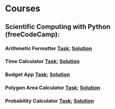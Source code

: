 # Courses

## Scientific Computing with Python (freeCodeCamp):
### Arithmetic Formatter [Task](https://www.freecodecamp.org/learn/scientific-computing-with-python/scientific-computing-with-python-projects/arithmetic-formatter); [Solution](https://github.com/barbara-wachek/courses_and_exercises/tree/master/freecodecamp_01_arithmetic_arranger)
### Time Calculator [Task](https://www.freecodecamp.org/learn/scientific-computing-with-python/scientific-computing-with-python-projects/time-calculator); [Solution](https://github.com/barbara-wachek/courses_and_exercises/tree/master/freecodecamp_02_time_calculator)
### Budget App [Task](https://www.freecodecamp.org/learn/scientific-computing-with-python/scientific-computing-with-python-projects/budget-app); [Solution](https://github.com/barbara-wachek/courses_and_exercises/blob/master/freecodecamp_03_budget_app.py)
### Polygon Area Calculator [Task](https://www.freecodecamp.org/learn/scientific-computing-with-python/scientific-computing-with-python-projects/polygon-area-calculator); [Solution](https://github.com/barbara-wachek/courses_and_exercises/tree/master/freecodecamp_04_polygon-area-calculator-main)
### Probability Calculator [Task](https://www.freecodecamp.org/learn/scientific-computing-with-python/scientific-computing-with-python-projects/probability-calculator); [Solution](https://github.com/barbara-wachek/courses_and_exercises/tree/master/freecodecamp_05_probability-calculator)
